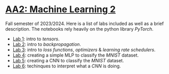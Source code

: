 # [AA2: Machine Learning 2](https://www.fib.upc.edu/en/studies/bachelors-degrees/bachelor-degree-data-science-and-engineering/curriculum/syllabus/AA2-GCED)
Fall semester of 2023/2024. Here is a list of labs included as well as a brief description. The notebooks rely heavily on the python library _PyTorch_.

* [Lab 1](/AA2/lab1): intro to _tensors_.
* [Lab 2](/AA2/lab2): intro to _backpropagation_.
* [Lab 3](/AA2/lab3): intro to _loss functions_, _optimizers_ & _learning rate schedulers_.
* [Lab 4](/AA2/lab4): creating a simple MLP to classify the _MNIST_ dataset.
* [Lab 5](/AA2/lab5): creating a CNN to classify the _MNIST_ dataset.
* [Lab 6](/AA2/lab6): techinques to interpret what a _CNN_ is doing.